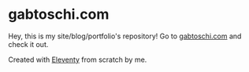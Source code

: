 # gabtoschi.com

Hey, this is my site/blog/portfolio's repository! Go to [gabtoschi.com](https://gabtoschi.com) and check it out.

Created with [Eleventy](https://www.11ty.dev/) from scratch by me.